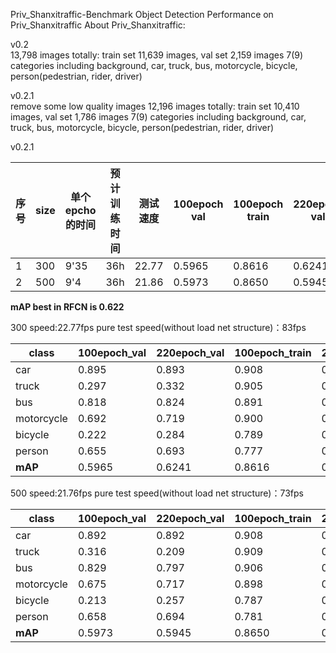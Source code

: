 Priv_Shanxitraffic-Benchmark
Object Detection Performance on Priv_Shanxitraffic About Priv_Shanxitraffic:

v0.2<br>
13,798 images totally: train set 11,639 images, val set 2,159 images
7(9) categories including background, car, truck, bus, motorcycle, bicycle, person(pedestrian, rider, driver)

v0.2.1<br> 
remove some low quality images
12,196 images totally: train set 10,410 images, val set 1,786 images
7(9) categories including background, car, truck, bus, motorcycle, bicycle, person(pedestrian, rider, driver)

v0.2.1<br> 

| 序号 |size| 单个epcho的时间 | 预计训练时间 | 测试速度 | 100epoch val | 100epoch train | 220epoch val | 220epoch train |
|-----|----|----------------|-----------|---------|--------------|----------------|--------------|----------------|
|1|300|9'35|36h|22.77|0.5965|0.8616|0.6241|0.8748|
|2|500|9'4|36h|21.86|0.5973|0.8650|0.5945|0.8769|

**mAP best in RFCN is 0.622**

300 speed:22.77fps 
pure test speed(without load net structure)：83fps

|class|100epoch_val|220epoch_val|100epoch_train|220epoch_train|
|-----|------------|------------|--------------|--------------|
|car|0.895|0.893|0.908|0.908|
|truck|0.297|0.332|0.905|0.897|
|bus|0.818|0.824|0.891|0.862|
|motorcycle|0.692|0.719|0.900|0.907|
|bicycle|0.222|0.284|0.789|0.814|
|person|0.655|0.693|0.777|0.860|
|**mAP**|0.5965|0.6241|0.8616|0.8748|


500 speed:21.76fps 
pure test speed(without load net structure)：73fps

|class|100epoch_val|220epoch_val|100epoch_train|220epoch_train|
|-----|------------|------------|--------------|--------------|
|car|0.892|0.892|0.908|0.909|
|truck|0.316|0.209|0.909|0.908|
|bus|0.829|0.797|0.906|0.865|
|motorcycle|0.675|0.717|0.898|0.907|
|bicycle|0.213|0.257|0.787|0.813|
|person|0.658|0.694|0.781|0.861|
|**mAP**|0.5973|0.5945|0.8650|0.8769|
